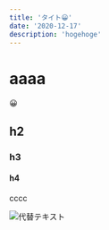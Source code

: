 ```yaml
---
title: 'タイト😀'
date: '2020-12-17'
description: 'hogehoge'
---
```


# aaaa

😀

## h2

### h3

#### h4

cccc


![代替テキスト](https://i.imgur.com/moJ8Aw1.png)
